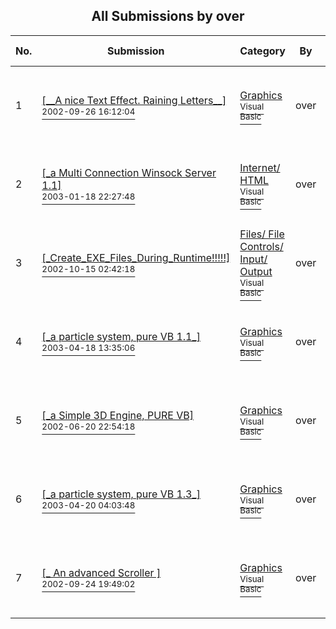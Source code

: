﻿<div align="center">

## All Submissions by over

</div>

No.  | Submission | Category | By   | User Rating
---- | ---------- | -------- | ---- | -----------
1 | [\[\_\_A nice Text Effect\. Raining Letters\_\_\]<br /><sup>2002-09-26 16:12:04</sup>](https://github.com/Planet-Source-Code/over-a-nice-text-effect-raining-letters__1-39292) | [Graphics<br /><sup>Visual Basic</sup>](../ByCategory/graphics__1-46.md) | over | 4.7 (141 globes from 30 users)
2 | [\[\_a Multi Connection Winsock Server 1\.1\]<br /><sup>2003-01-18 22:27:48</sup>](https://github.com/Planet-Source-Code/over-a-multi-connection-winsock-server-1-1__1-42546) | [Internet/ HTML<br /><sup>Visual Basic</sup>](../ByCategory/internet-html__1-34.md) | over | 4.7 (132 globes from 28 users)
3 | [\[\_Create\_EXE\_Files\_During\_Runtime\!\!\!\!\!\]<br /><sup>2002-10-15 02:42:18</sup>](https://github.com/Planet-Source-Code/over-create-exe-files-during-runtime__1-39917) | [Files/ File Controls/ Input/ Output<br /><sup>Visual Basic</sup>](../ByCategory/files-file-controls-input-output__1-3.md) | over | 4.6 (125 globes from 27 users)
4 | [\[\_a particle system, pure VB 1\.1\_\]<br /><sup>2003-04-18 13:35:06</sup>](https://github.com/Planet-Source-Code/over-a-particle-system-pure-vb-1-1__1-44415) | [Graphics<br /><sup>Visual Basic</sup>](../ByCategory/graphics__1-46.md) | over | 4.9 (79 globes from 16 users)
5 | [\[\_a Simple 3D Engine, PURE VB\]<br /><sup>2002-06-20 22:54:18</sup>](https://github.com/Planet-Source-Code/over-a-simple-3d-engine-pure-vb__1-36091) | [Graphics<br /><sup>Visual Basic</sup>](../ByCategory/graphics__1-46.md) | over | 5.0 (65 globes from 13 users)
6 | [\[\_a particle system, pure VB 1\.3\_\]<br /><sup>2003-04-20 04:03:48</sup>](https://github.com/Planet-Source-Code/over-a-particle-system-pure-vb-1-3__1-44932) | [Graphics<br /><sup>Visual Basic</sup>](../ByCategory/graphics__1-46.md) | over | 4.9 (59 globes from 12 users)
7 | [\[\_ An advanced Scroller \]<br /><sup>2002-09-24 19:49:02</sup>](https://github.com/Planet-Source-Code/over-an-advanced-scroller__1-39237) | [Graphics<br /><sup>Visual Basic</sup>](../ByCategory/graphics__1-46.md) | over | 4.8 (58 globes from 12 users)
